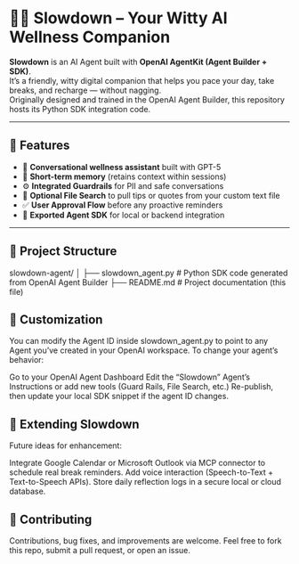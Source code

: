 # 🧘‍♂️ Slowdown – Your Witty AI Wellness Companion

**Slowdown** is an AI Agent built with **OpenAI AgentKit (Agent Builder + SDK)**.  
It’s a friendly, witty digital companion that helps you pace your day, take breaks, and recharge — without nagging.  
Originally designed and trained in the OpenAI Agent Builder, this repository hosts its Python SDK integration code.

---

## 🌟 Features

- 💬 **Conversational wellness assistant** built with GPT-5  
- 🧠 **Short-term memory** (retains context within sessions)  
- ⚙️ **Integrated Guardrails** for PII and safe conversations  
- 📄 **Optional File Search** to pull tips or quotes from your custom text file  
- ✅ **User Approval Flow** before any proactive reminders  
- 🧩 **Exported Agent SDK** for local or backend integration

---

## 🧱 Project Structure

slowdown-agent/
│
├── slowdown_agent.py # Python SDK code generated from OpenAI Agent Builder
├── README.md # Project documentation (this file)


## 🧩 Customization

You can modify the Agent ID inside slowdown_agent.py to point to any Agent you’ve created in your OpenAI workspace.
To change your agent’s behavior:

Go to your OpenAI Agent Dashboard
Edit the “Slowdown” Agent’s Instructions or add new tools (Guard Rails, File Search, etc.)
Re-publish, then update your local SDK snippet if the agent ID changes.

## 🧠 Extending Slowdown

Future ideas for enhancement:

Integrate Google Calendar or Microsoft Outlook via MCP connector to schedule real break reminders.
Add voice interaction (Speech-to-Text + Text-to-Speech APIs).
Store daily reflection logs in a secure local or cloud database.

## 🤝 Contributing

Contributions, bug fixes, and improvements are welcome.
Feel free to fork this repo, submit a pull request, or open an issue.

